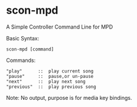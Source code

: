 # scon-mpd

A Simple Controller Command Line for MPD

Basic Syntax:

	scon-mpd [command]

Commands:

	"play"		::	play current song
	"pause" 	::	pause,or un-pause
	"next" 		::	play next song
	"previous" 	::	play previous song

Note: No output, purpose is for media key bindings.
